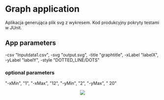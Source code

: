 # Graph application
Aplikacja generująca plik svg z wykresem.
Kod produkcyjny pokryty testami w JUnit.

## App parameters
-csv "Inputdata1.csv",
-svg "output.svg",
-title "graphtitle",
-xLabel "labelX",
-yLabel "labelY",
-style "DOTTED_LINE/DOTS"
### optional parameters
"-xMin", "1",
"-xMax", "12",
"-yMin", "2",
"-yMax", " 20"

<p align="center">
  <img src="https://github.com/Mark0tny/Graph-Application/blob/main/exampleGraph.svg">
</p>
